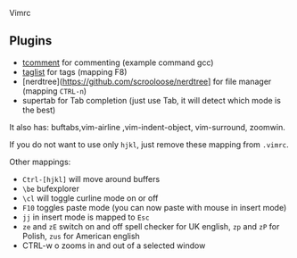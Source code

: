 Vimrc


Plugins
-------

* [tcomment](https://github.com/tomtom/tcomment_vim) for commenting (example command gcc)
* [taglist](https://github.com/majutsushi/tagbar) for tags (mapping F8)
* [nerdtree](https://github.com/scrooloose/nerdtree] for file manager (mapping `CTRL-n`)
* supertab for Tab completion (just use Tab, it will detect which mode is the best)


It also has: buftabs,vim-airline ,vim-indent-object, vim-surround, zoomwin.

If you do not want to use only `hjkl`, just remove these mapping from `.vimrc`. 

Other mappings:

* `Ctrl-[hjkl]` will move around buffers
* `\be` bufexplorer
* `\cl` will toggle curline mode on or off
* `F10` toggles paste mode (you can now paste with mouse in insert mode)
* `jj` in insert mode is mapped to `Esc`
* `ze` and `zE` switch on and off spell checker for UK english, `zp` and `zP` for Polish, `zus` for American english
* CTRL-w o zooms in and out of a selected window



